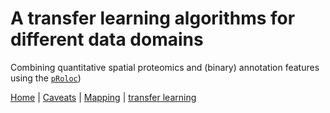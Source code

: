 # A transfer learning algorithms for different data domains

Combining quantitative spatial proteomics and (binary) annotation
features using the
[`pRoloc`](http://bioconductor.org/packages/devel/bioc/html/pRoloc.html))

[Home](./README.md) | [Caveats](./Caveats.md) | [Mapping](./mapping.md) | [transfer learning](./transfer-learning.md)
